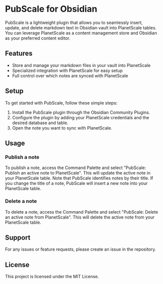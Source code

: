 
# PubScale for Obsidian

PubScale is a lightweight plugin that allows you to seamlessly insert, update, and delete markdown text in Obsidian vault into PlanetScale tables. You can leverage PlanetScale as a content management store and Obsidian as your preferred content editor.

## Features

- Store and manage your markdown files in your vault into PlanetScale
- Specialized integration with PlanetScale for easy setup
- Full control over which notes are synced with PlanetScale

## Setup

To get started with PubScale, follow these simple steps:

1. Install the PubScale plugin through the Obsidian Community Plugins.
2. Configure the plugin by adding your PlanetScale credentials and the desired database and table.
3. Open the note you want to sync with PlanetScale.

## Usage

### Publish a note

To publish a note, access the Command Palette and select "PubScale: Publish an active note to PlanetScale". This will update the active note in your PlanetScale table. Note that PubScale identifies notes by their title. If you change the title of a note, PubScale will insert a new note into your PlanetScale table.

### Delete a note

To delete a note, access the Command Palette and select "PubScale: Delete an active note from PlanetScale". This will delete the active note from your PlanetScale table.

## Support

For any issues or feature requests, please create an issue in the repository.

## License

This project is licensed under the MIT License.
